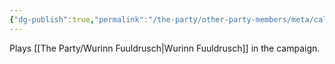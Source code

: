 ```yaml
---
{"dg-publish":true,"permalink":"/the-party/other-party-members/meta/caleb-hamlet/","tags":["Player"],"updated":"2024-12-23T14:13:34.691+00:00"}
---
```


Plays [[The Party/Wurinn Fuuldrusch\|Wurinn Fuuldrusch]] in the campaign. 